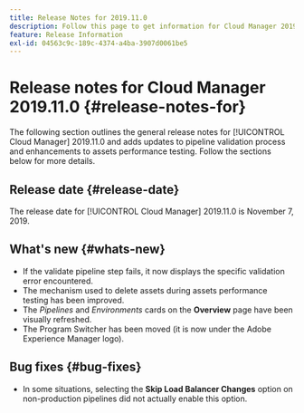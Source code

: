 ```yaml
---
title: Release Notes for 2019.11.0
description: Follow this page to get information for Cloud Manager 2019.11.0.
feature: Release Information
exl-id: 04563c9c-189c-4374-a4ba-3907d0061be5
---
```

# Release notes for Cloud Manager 2019.11.0 {#release-notes-for}

The following section outlines the general release notes for [!UICONTROL Cloud Manager] 2019.11.0 and adds updates to pipeline validation process and enhancements to assets performance testing.
Follow the sections below for more details.

## Release date {#release-date}

The release date for [!UICONTROL Cloud Manager] 2019.11.0 is November 7, 2019.

## What's new {#whats-new}

* If the validate pipeline step fails, it now displays the specific validation error encountered.
* The mechanism used to delete assets during assets performance testing has been improved.
* The *Pipelines* and *Environments* cards on the **Overview** page have been visually refreshed.
* The Program Switcher has been moved (it is now under the Adobe Experience Manager logo).

## Bug fixes {#bug-fixes}

* In some situations, selecting the **Skip Load Balancer Changes** option on non-production pipelines did not actually enable this option.
